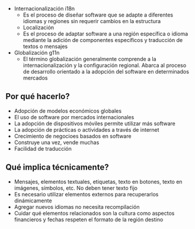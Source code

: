 - Internacionalización i18n
	- Es el proceso de diseñar software que se adapte a diferentes idiomas y regiones sin requerir cambios en la estructura
	- Localización
	- Es el proceso de adaptar software a una región específica o idioma mediante la adición de componentes específicos y traducción de textos o mensajes
- Globalización g11n
	- El término globalización generalmente comprende a la internacionalización y la configuración regional. Abarca al proceso de desarrollo orientado a la adopción del software en determinados mercados
## Por qué hacerlo?
- Adopción de modelos económicos globales
- El uso de software por mercados internacionales
- La adopción de dispositivos móviles permite utilizar más software
- La adopción de prácticas o actividades a través de internet
- Crecimiento de negocioes basados en software
- Construye una vez, vende muchas
- Facilidad de traducción
## Qué implica técnicamente?
- Mensajes, elementos textuales, etiquetas, texto en botones, texto en imágenes, símbolos, etc. No deben tener texto fijo
- Es necesario utilizar elementos externos para recuperarlos dinámicamente
- Agregar nuevos idiomas no necesita recompilación
- Cuidar qué elementos relacionados son la cultura como aspectos financieros y fechas respeten el formato de la región destino